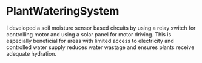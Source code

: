# PlantWateringSystem
I developed a soil moisture sensor based circuits by  using a relay switch for controlling motor and using a solar panel for motor driving.
This is especially beneficial for areas with limited access to electricity and controlled water supply reduces water wastage and ensures plants receive adequate hydration.
